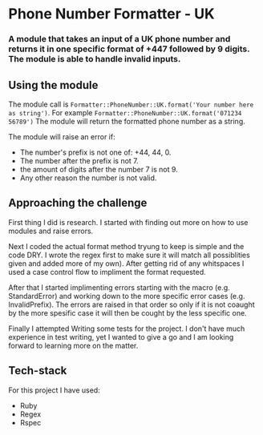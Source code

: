 # Phone Number Formatter - UK

### A module that takes an input of a UK phone number and returns it in one specific format of +447 followed by 9 digits. The module is able to handle invalid inputs.

## Using the module

The module call is `Formatter::PhoneNumber::UK.format('Your number here as string')`.
For example `Formatter::PhoneNumber::UK.format('071234 56789')`
The module will return the formatted phone number as a string.

The module will raise an error if:

- The number's prefix is not one of: +44, 44, 0.
- The number after the prefix is not 7.
- the amount of digits after the number 7 is not 9.
- Any other reason the number is not valid.

## Approaching the challenge

First thing I did is research.
I started with finding out more on how to use modules and raise errors.

Next I coded the actual format method tryung to keep is simple and the code DRY.
I wrote the regex first to make sure it will match all possiblities given and added more of my own).
After getting rid of any whitspaces I used a case control flow to impliment the format requested.

After that I started implimenting errors starting with the macro (e.g. StandardError) and working down to the more specific error cases (e.g. InvalidPrefix).
The errors are raised in that order so only if it is not coaught by the more spesific case it will then be cought by the less specific one.

Finally I attempted Writing some tests for the project.
I don't have much experience in test writing, yet I wanted to give a go and I am looking forward to learning more on the matter.

## Tech-stack

For this project I have used:

- Ruby
- Regex
- Rspec
